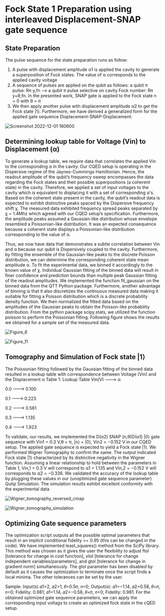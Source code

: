 # Fock State 1 Preparation using interleaved Displacement-SNAP gate sequence
## State Preparation
The pulse sequence for the state preparation runs as follow: 
1) A pulse with displacement amplitude α1 is applied the cavity to generate a superposition of Fock states. The value of α corresponds to the applied cavity voltage 
2) A sequence of pulses are applied on the qubit as follows: a qubit π pulse: Rπ y,fn --> a qubit π pulse selective on cavity Fock number: Rπ y+θ,fn. In the presented work, SNAP gate
is applied to the Fock state n = 0 with θ = π
3) We then apply another pulse with displacement amplitude α2 to get the Fock state |1⟩. Furthermore, we have derived a generalized form for the applied gate sequence
Displacement-SNAP-Displacement:

![Screenshot 2022-12-01 160600](https://user-images.githubusercontent.com/34755328/205087421-c73f5858-8788-4553-9722-f3d3561dab75.png)

## Determining lookup table for Voltage (Vin) to Displacement (α)
To generate a lookup table, we require data that correlates the applied Vin to the corresponding α in the cavity. Our CQED setup is operating in the Dispersive regime of the Jaynes-Cummings Hamiltonian. Hence, the readout
amplitude of the qubit’s frequency sweep encompasses the data regarding the Fock states and their possible superpositions (a coherent state) in the cavity. Therefore, we applied a set of input voltages to the cavity which
is equivalent to displacing it with a set of corresponding α’s. Based on the coherent state present in the cavity, the qubit’s readout data is expected to exhibit distinctive peaks spaced by the Dispersive frequency shift χ. The
measured data exhibited frequency spread peaks separated by χ = 1.4Mhz which agreed with our CQED setup’s specification. Furthermore, the amplitude peaks assumed a Gaussian-like distribution whose envelope resembled
a Poissonian-like distribution. It was an expected consequence because a coherent state displays a Poissonian-like distribution corresponding to the value of α.

Thus, we now have data that demonstrates a subtle correlation between Vin and α because our qubit is Dispersively coupled to the cavity. Furthermore, by fitting the ensemble of the Gaussian-like peaks to the discrete Poisson
distribution, we can determine the corresponding coherent state mean amplitude α. To fit the experimental data, we binned it accordingly to the known value of χ. Individual Gaussian fitting of the binned data will result in finer
confidence and prediction bounds than multiple peak Gaussian fitting of the readout amplitudes. We implemented the function fit_gaussian on the binned data from the QTT Python package. Furthermore, another advantage of binning is that it also discretizes the continuous measured data making it suitable for fitting a Poisson distribution which is a discrete probability
density function. We then normalized the fitted data based on the amplitudes of the Gaussian peaks to obtain the Poisson-like probability distribution. From the python package scipy.stats, we utilized the function poisson
to perform the Poissonian fitting. Following figure shows the results we obtained for a sample set of the measured data. 

![Figure_6](https://user-images.githubusercontent.com/34755328/205089309-015027c0-ebd2-41b7-9faa-0f1a55aa2486.png)

![Figure_11](https://user-images.githubusercontent.com/34755328/205089406-1f825c29-fe68-416f-ab4f-f057c38d4077.png)

## Tomography and Simulation of Fock state |1⟩
The Poissonian fitting followed by the Gaussian fitting of the binned data resulted in a lookup table with correspondence between Voltage (Vin) and the Displacement α
Table 1: Lookup Table
Vin(V) ---> α

 0.0   ---> 0.100

0.1   ---> 0.223

0.2   ---> 0.561

0.3   ---> 1.135

0.4   ---> 1.923

To validate, our results, we implemented the D(α2) SNAP (n,θ)D(α1) |0⟩ gate sequence with Vin1 = 0.3 V,θ = π, |n⟩ = |0⟩, Vin2 = −0.152 V in our CQED setup. The applied gate sequence is expected to yield a Fock state |1⟩. 
We performed Wigner Tomography to confirm the same. The output indicated Fock state |1⟩ characterized by its distinctive negativity in the Wigner function.
Assuming a linear relationship to hold between the parameters in Table 1, Vin,1 = 0.3 V will correspond to α1 = 1.135 and Vin,2 = −0.152 V will corresponds to α2 = −0.336. We validated the accuracy of the lookup table
by plugging these values in our (unoptimized gate sequence parameter) Qutip Simulation. The simulation results exhibit excellent conformity with the experimental data

![Wigner_tomography_reversed_cmap](https://user-images.githubusercontent.com/34755328/205091204-a6b6ba31-3629-4c2e-a989-0b1df4c54fbc.png)

![Wigner_tomography_simulation](https://user-images.githubusercontent.com/34755328/205091294-5f55cd81-5e49-43d4-a0b6-0dcb5645feb0.png)

## Optimizing Gate sequence parameters
The optimization script outputs all the possible optimal parameters that result in an implicit conditional fidelity >= 0.95 (this can be changed in the code). We have implemented least_squares() method from the SciPy library. This method was chosen as it gives the user the flexibility to adjust ftol [tolerance for change in cost function], xtol [tolerance for change independent variables/parameters], and gtol [tolerance for change in gradient norm] simultaneously. 
The gtol parameter has been disabled by default as it causes the optimization to terminate once the script finds a local minima. The other tolerances can be set by the user.

Sample:
Input(s) 𝛼1=2, 𝛼2=1, 𝜃=0.5𝜋, 𝑛=0;
Output(s): 𝛼1=−1.14, 𝛼2=0.58, 𝜃=𝜋, 𝑛=0; Fidelity: 0.981;
𝛼1=1.14, 𝛼2=−0.58, 𝜃=𝜋, 𝑛=0; Fidelity: 0.981. For the obtained optimized gate sequence parameters, we can apply the corresponding input voltags to create an optimized fock state in the cQED setup. 
